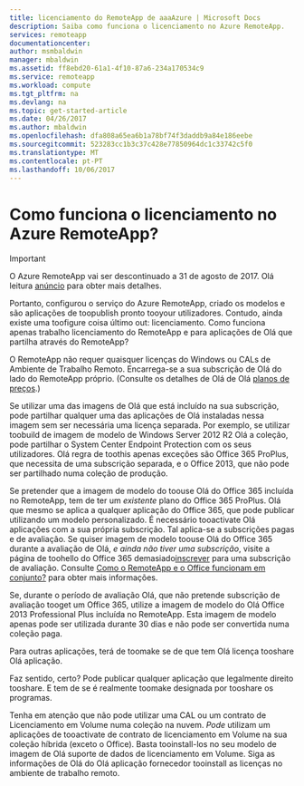 ```yaml
---
title: licenciamento do RemoteApp de aaaAzure | Microsoft Docs
description: Saiba como funciona o licenciamento no Azure RemoteApp.
services: remoteapp
documentationcenter: 
author: msmbaldwin
manager: mbaldwin
ms.assetid: ff8ebd20-61a1-4f10-87a6-234a170534c9
ms.service: remoteapp
ms.workload: compute
ms.tgt_pltfrm: na
ms.devlang: na
ms.topic: get-started-article
ms.date: 04/26/2017
ms.author: mbaldwin
ms.openlocfilehash: dfa808a65ea6b1a78bf74f3daddb9a84e186eebe
ms.sourcegitcommit: 523283cc1b3c37c428e77850964dc1c33742c5f0
ms.translationtype: MT
ms.contentlocale: pt-PT
ms.lasthandoff: 10/06/2017
---
```

# <a name="how-does-licensing-work-in-azure-remoteapp"></a>Como funciona o licenciamento no Azure RemoteApp?
> [!IMPORTANT]
> O Azure RemoteApp vai ser descontinuado a 31 de agosto de 2017. Olá leitura [anúncio](https://go.microsoft.com/fwlink/?linkid=821148) para obter mais detalhes.
> 
> 

Portanto, configurou o serviço do Azure RemoteApp, criado os modelos e são aplicações de toopublish pronto tooyour utilizadores. Contudo, ainda existe uma toofigure coisa último out: licenciamento. Como funciona apenas trabalho licenciamento do RemoteApp e para aplicações de Olá que partilha através do RemoteApp?

O RemoteApp não requer quaisquer licenças do Windows ou CALs de Ambiente de Trabalho Remoto. Encarrega-se a sua subscrição de Olá do lado do RemoteApp próprio. (Consulte os detalhes de Olá de Olá [planos de preços](https://azure.microsoft.com/pricing/details/remoteapp).)

Se utilizar uma das imagens de Olá que está incluído na sua subscrição, pode partilhar qualquer uma das aplicações de Olá instaladas nessa imagem sem ser necessária uma licença separada. Por exemplo, se utilizar toobuild de imagem de modelo de Windows Server 2012 R2 Olá a coleção, pode partilhar o System Center Endpoint Protection com os seus utilizadores. Olá regra de toothis apenas exceções são Office 365 ProPlus, que necessita de uma subscrição separada, e o Office 2013, que não pode ser partilhado numa coleção de produção.

Se pretender que a imagem de modelo do toouse Olá do Office 365 incluída no RemoteApp, tem de ter um *existente* plano do Office 365 ProPlus. Olá que mesmo se aplica a qualquer aplicação do Office 365, que pode publicar utilizando um modelo personalizado. É necessário tooactivate Olá aplicações com a sua própria subscrição. Tal aplica-se a subscrições pagas e de avaliação. Se quiser imagem de modelo toouse Olá do Office 365 durante a avaliação de Olá, *e ainda não tiver uma subscrição*, visite a página de toohello do Office 365 demasiado[inscrever](https://go.microsoft.com/fwlink/p/?LinkID=403802) para uma subscrição de avaliação. Consulte [Como o RemoteApp e o Office funcionam em conjunto?](remoteapp-o365.md) para obter mais informações.

Se, durante o período de avaliação Olá, que não pretende subscrição de avaliação tooget um Office 365, utilize a imagem de modelo do Olá Office 2013 Professional Plus incluída no RemoteApp. Esta imagem de modelo apenas pode ser utilizada durante 30 dias e não pode ser convertida numa coleção paga.

Para outras aplicações, terá de toomake se de que tem Olá licença tooshare Olá aplicação.

Faz sentido, certo? Pode publicar qualquer aplicação que legalmente direito tooshare. E tem de se é realmente toomake designada por tooshare os programas.

Tenha em atenção que não pode utilizar uma CAL ou um contrato de Licenciamento em Volume numa coleção na nuvem. *Pode* utilizam um aplicações de tooactivate de contrato de licenciamento em Volume na sua coleção híbrida (exceto o Office). Basta tooinstall-los no seu modelo de imagem de Olá suporte de dados de licenciamento em Volume. Siga as informações de Olá do Olá aplicação fornecedor tooinstall as licenças no ambiente de trabalho remoto.

